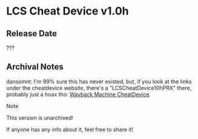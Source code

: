 # LCS Cheat Device v1.0h

## Release Date
???
 
## Archival Notes
danssmnt: I'm 99% sure this has never existed, but, if you look at the links under the cheatdevice website, there's a "LCSCheatDevice10hPRX" there, probably just a hoax tho: [Wayback Machine CheatDevice](https://web.archive.org/web/*/http://cheatdevice.com*).

> [!NOTE]
> This version is unarchived!

If anyone has any info about it, feel free to share it!
